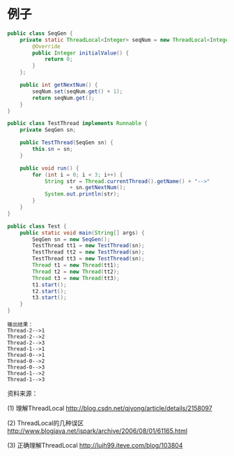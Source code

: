 例子
======

```java
public class SeqGen {
	private static ThreadLocal<Integer> seqNum = new ThreadLocal<Integer>() {
		@Override
		public Integer initialValue() {
			return 0;
		}
	};

	public int getNextNum() {
		seqNum.set(seqNum.get() + 1);
		return seqNum.get();
	}
}

public class TestThread implements Runnable {
	private SeqGen sn;

	public TestThread(SeqGen sn) {
		this.sn = sn;
	}

	public void run() {
		for (int i = 0; i < 3; i++) {
			String str = Thread.currentThread().getName() + "-->"
					+ sn.getNextNum();
			System.out.println(str);
		}
	}
}

public class Test {
	public static void main(String[] args) {
		SeqGen sn = new SeqGen();
		TestThread tt1 = new TestThread(sn);
		TestThread tt2 = new TestThread(sn);
		TestThread tt3 = new TestThread(sn);
		Thread t1 = new Thread(tt1);
		Thread t2 = new Thread(tt2);
		Thread t3 = new Thread(tt3);
		t1.start();
		t2.start();
		t3.start();
	}
}
```

```
输出结果：
Thread-2-->1
Thread-2-->2
Thread-2-->3
Thread-1-->1
Thread-0-->1
Thread-0-->2
Thread-0-->3
Thread-1-->2
Thread-1-->3
```

资料来源：

(1)	理解ThreadLocal
http://blog.csdn.net/qjyong/article/details/2158097

(2)	ThreadLocal的几种误区
http://www.blogjava.net/jspark/archive/2006/08/01/61165.html

(3)	正确理解ThreadLocal
http://lujh99.iteye.com/blog/103804
